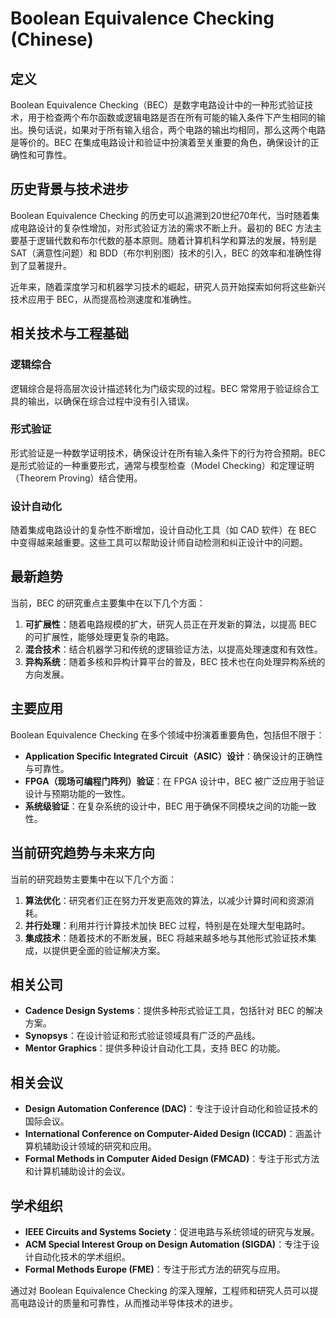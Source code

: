 # Boolean Equivalence Checking (Chinese)

## 定义

Boolean Equivalence Checking（BEC）是数字电路设计中的一种形式验证技术，用于检查两个布尔函数或逻辑电路是否在所有可能的输入条件下产生相同的输出。换句话说，如果对于所有输入组合，两个电路的输出均相同，那么这两个电路是等价的。BEC 在集成电路设计和验证中扮演着至关重要的角色，确保设计的正确性和可靠性。

## 历史背景与技术进步

Boolean Equivalence Checking 的历史可以追溯到20世纪70年代，当时随着集成电路设计的复杂性增加，对形式验证方法的需求不断上升。最初的 BEC 方法主要基于逻辑代数和布尔代数的基本原则。随着计算机科学和算法的发展，特别是 SAT（满意性问题）和 BDD（布尔判别图）技术的引入，BEC 的效率和准确性得到了显著提升。

近年来，随着深度学习和机器学习技术的崛起，研究人员开始探索如何将这些新兴技术应用于 BEC，从而提高检测速度和准确性。

## 相关技术与工程基础

### 逻辑综合

逻辑综合是将高层次设计描述转化为门级实现的过程。BEC 常常用于验证综合工具的输出，以确保在综合过程中没有引入错误。

### 形式验证

形式验证是一种数学证明技术，确保设计在所有输入条件下的行为符合预期。BEC 是形式验证的一种重要形式，通常与模型检查（Model Checking）和定理证明（Theorem Proving）结合使用。

### 设计自动化

随着集成电路设计的复杂性不断增加，设计自动化工具（如 CAD 软件）在 BEC 中变得越来越重要。这些工具可以帮助设计师自动检测和纠正设计中的问题。

## 最新趋势

当前，BEC 的研究重点主要集中在以下几个方面：

1. **可扩展性**：随着电路规模的扩大，研究人员正在开发新的算法，以提高 BEC 的可扩展性，能够处理更复杂的电路。
2. **混合技术**：结合机器学习和传统的逻辑验证方法，以提高处理速度和有效性。
3. **异构系统**：随着多核和异构计算平台的普及，BEC 技术也在向处理异构系统的方向发展。

## 主要应用

Boolean Equivalence Checking 在多个领域中扮演着重要角色，包括但不限于：

- **Application Specific Integrated Circuit（ASIC）设计**：确保设计的正确性与可靠性。
- **FPGA（现场可编程门阵列）验证**：在 FPGA 设计中，BEC 被广泛应用于验证设计与预期功能的一致性。
- **系统级验证**：在复杂系统的设计中，BEC 用于确保不同模块之间的功能一致性。

## 当前研究趋势与未来方向

当前的研究趋势主要集中在以下几个方面：

1. **算法优化**：研究者们正在努力开发更高效的算法，以减少计算时间和资源消耗。
2. **并行处理**：利用并行计算技术加快 BEC 过程，特别是在处理大型电路时。
3. **集成技术**：随着技术的不断发展，BEC 将越来越多地与其他形式验证技术集成，以提供更全面的验证解决方案。

## 相关公司

- **Cadence Design Systems**：提供多种形式验证工具，包括针对 BEC 的解决方案。
- **Synopsys**：在设计验证和形式验证领域具有广泛的产品线。
- **Mentor Graphics**：提供多种设计自动化工具，支持 BEC 的功能。

## 相关会议

- **Design Automation Conference (DAC)**：专注于设计自动化和验证技术的国际会议。
- **International Conference on Computer-Aided Design (ICCAD)**：涵盖计算机辅助设计领域的研究和应用。
- **Formal Methods in Computer Aided Design (FMCAD)**：专注于形式方法和计算机辅助设计的会议。

## 学术组织

- **IEEE Circuits and Systems Society**：促进电路与系统领域的研究与发展。
- **ACM Special Interest Group on Design Automation (SIGDA)**：专注于设计自动化技术的学术组织。
- **Formal Methods Europe (FME)**：专注于形式方法的研究与应用。

通过对 Boolean Equivalence Checking 的深入理解，工程师和研究人员可以提高电路设计的质量和可靠性，从而推动半导体技术的进步。
